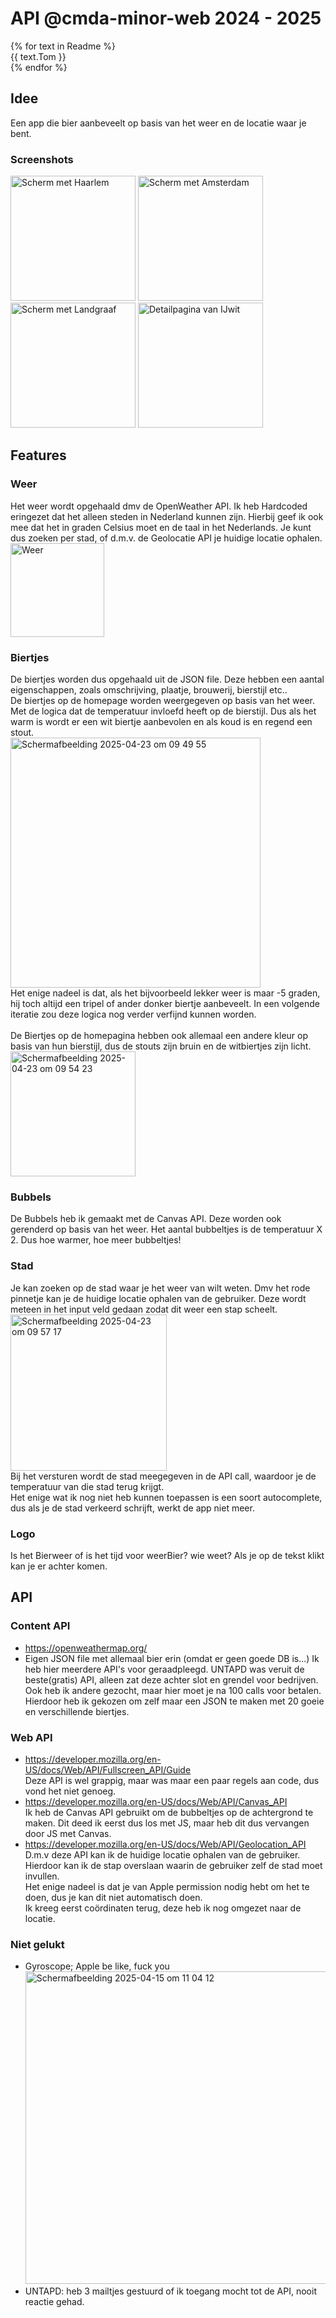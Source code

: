 # API @cmda-minor-web 2024 - 2025

{% for text in Readme %} <br>
  {{ text.Tom }} <br>
{% endfor %}


## Idee
Een app die bier aanbeveelt op basis van het weer en de locatie waar je bent.<br>

### Screenshots
<img width="200" alt="Scherm met Haarlem" src="https://github.com/user-attachments/assets/4df80324-8c75-41df-b76f-ade6e5fc1ff0" />
<img width="200" alt="Scherm met Amsterdam" src="https://github.com/user-attachments/assets/83d32b68-fa1d-45f0-8246-67e1136c522d" />
<img width="200" alt="Scherm met Landgraaf" src="https://github.com/user-attachments/assets/d0fc288f-a897-44a1-8f8c-aaf0821cc809" />
<img width="200" alt="Detailpagina van IJwit" src="https://github.com/user-attachments/assets/d96a5ef4-e95e-4f82-a0fe-d1b7bd12e1d3" />


## Features
### Weer
Het weer wordt opgehaald dmv de OpenWeather API. Ik heb Hardcoded eringezet dat het alleen steden in Nederland kunnen zijn. Hierbij geef ik ook mee dat het in graden Celsius moet en de taal in het Nederlands. Je kunt dus zoeken per stad, of d.m.v. de Geolocatie API je huidige locatie ophalen.<br>
<img width="150" alt="Weer" src="https://github.com/user-attachments/assets/5f16f84d-2336-493a-90cd-220a69674fab" />


### Biertjes
De biertjes worden dus opgehaald uit de JSON file. Deze hebben een aantal eigenschappen, zoals omschrijving, plaatje, brouwerij, bierstijl etc..<br>
De biertjes op de homepage worden weergegeven op basis van het weer. Met de logica dat de temperatuur invloefd heeft op de bierstijl. Dus als het warm is wordt er een wit biertje aanbevolen
en als koud is en regend een stout.<br>
<img width="400" alt="Scherm­afbeelding 2025-04-23 om 09 49 55" src="https://github.com/user-attachments/assets/c3e6e270-c04c-44ad-b229-911d37ac4277" /><br>
Het enige nadeel is dat, als het bijvoorbeeld lekker weer is maar -5 graden, hij toch altijd een tripel of ander donker biertje aanbeveelt.
In een volgende iteratie zou deze logica nog verder verfijnd kunnen worden.
<br><br>
De Biertjes op de homepagina hebben ook allemaal een andere kleur op basis van hun bierstijl, dus de stouts zijn bruin en de witbiertjes zijn licht.<br>
<img width="200" alt="Scherm­afbeelding 2025-04-23 om 09 54 23" src="https://github.com/user-attachments/assets/eb2ab5b6-e025-4a61-b321-36168fbdf8d2" />

### Bubbels
De Bubbels heb ik gemaakt met de Canvas API. Deze worden ook gerenderd op basis van het weer. Het aantal bubbeltjes is de temperatuur X 2. Dus hoe warmer, hoe meer bubbeltjes!

### Stad
Je kan zoeken op de stad waar je het weer van wilt weten. Dmv het rode pinnetje kan je de huidige locatie ophalen van de gebruiker. Deze wordt meteen in het input veld gedaan zodat dit weer een stap scheelt.<br>
<img width="250" alt="Scherm­afbeelding 2025-04-23 om 09 57 17" src="https://github.com/user-attachments/assets/14fcaef0-d4e7-415f-b807-791b1d878655" /><br>
Bij het versturen wordt de stad meegegeven in de API call, waardoor je de temperatuur van die stad terug krijgt.<br>
Het enige wat ik nog niet heb kunnen toepassen is een soort autocomplete, dus als je de stad verkeerd schrijft, werkt de app niet meer.

### Logo
Is het Bierweer of is het tijd voor weerBier? wie weet? Als je op de tekst klikt kan je er achter komen.




## API
### Content API
- https://openweathermap.org/
- Eigen JSON file met allemaal bier erin (omdat er geen goede DB is...)
  Ik heb hier meerdere API's voor geraadpleegd. UNTAPD was veruit de beste(gratis) API, alleen zat deze achter slot en grendel voor bedrijven.<br>
  Ook heb ik andere gezocht, maar hier moet je na 100 calls voor betalen.<br>
  Hierdoor heb ik gekozen om zelf maar een JSON te maken met 20 goeie en verschillende biertjes.

### Web API
- https://developer.mozilla.org/en-US/docs/Web/API/Fullscreen_API/Guide<br>
  Deze API is wel grappig, maar was maar een paar regels aan code, dus vond het niet genoeg.
- https://developer.mozilla.org/en-US/docs/Web/API/Canvas_API<br>
  Ik heb de Canvas API gebruikt om de bubbeltjes op de achtergrond te maken. Dit deed ik eerst dus los met JS, maar heb dit dus vervangen door JS met Canvas.
- https://developer.mozilla.org/en-US/docs/Web/API/Geolocation_API<br>
  D.m.v deze API kan ik de huidige locatie ophalen van de gebruiker. Hierdoor kan ik de stap overslaan waarin de gebruiker zelf de stad moet invullen. <br>
  Het enige nadeel is dat je van Apple permission nodig hebt om het te doen, dus je kan dit niet automatisch doen.<br>
  Ik kreeg eerst coördinaten terug, deze heb ik nog omgezet naar de locatie.

### Niet gelukt
- Gyroscope; Apple be like, fuck you<br>
  <img width="500" alt="Scherm­afbeelding 2025-04-15 om 11 04 12" src="https://github.com/user-attachments/assets/0aa1ca8c-8118-456d-9e6a-2389a25b633a" />
- UNTAPD: heb 3 mailtjes gestuurd of ik toegang mocht tot de API, nooit reactie gehad.





